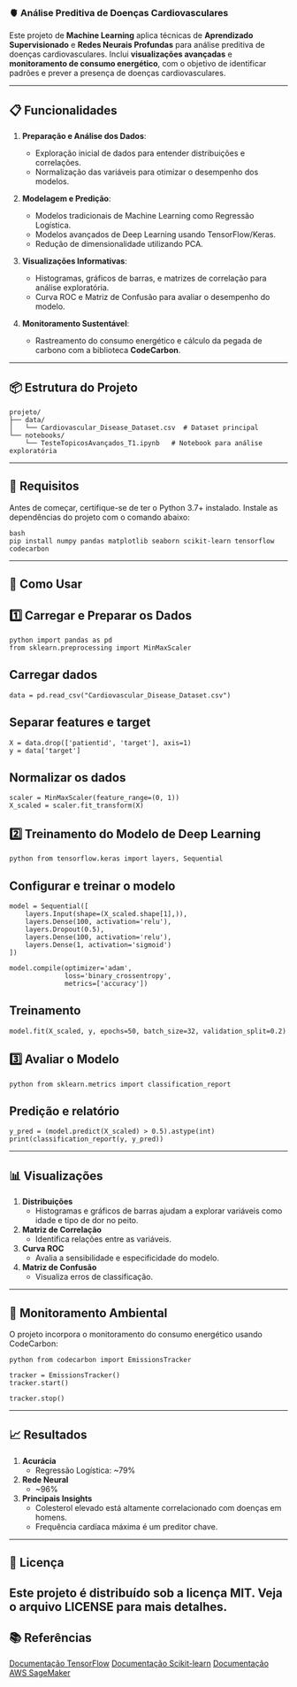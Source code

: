 ### 🫀 Análise Preditiva de Doenças Cardiovasculares

Este projeto de **Machine Learning** aplica técnicas de **Aprendizado Supervisionado** e **Redes Neurais Profundas** para análise preditiva de doenças cardiovasculares. Inclui **visualizações avançadas** e **monitoramento de consumo energético**, com o objetivo de identificar padrões e prever a presença de doenças cardiovasculares.

---

## 📋 Funcionalidades

1. **Preparação e Análise dos Dados**:
   - Exploração inicial de dados para entender distribuições e correlações.
   - Normalização das variáveis para otimizar o desempenho dos modelos.

2. **Modelagem e Predição**:
   - Modelos tradicionais de Machine Learning como Regressão Logística.
   - Modelos avançados de Deep Learning usando TensorFlow/Keras.
   - Redução de dimensionalidade utilizando PCA.

3. **Visualizações Informativas**:
   - Histogramas, gráficos de barras, e matrizes de correlação para análise exploratória.
   - Curva ROC e Matriz de Confusão para avaliar o desempenho do modelo.

4. **Monitoramento Sustentável**:
   - Rastreamento do consumo energético e cálculo da pegada de carbono com a biblioteca **CodeCarbon**.

---

## 📦 Estrutura do Projeto

```plaintext
projeto/
├── data/
│   └── Cardiovascular_Disease_Dataset.csv  # Dataset principal
└── notebooks/
    └── TesteTopicosAvançados_T1.ipynb   # Notebook para análise exploratória

```

--- 

## 🔧 Requisitos

Antes de começar, certifique-se de ter o Python 3.7+ instalado. Instale as dependências do projeto com o comando abaixo:


```
bash
pip install numpy pandas matplotlib seaborn scikit-learn tensorflow codecarbon
```

---
## 🚀 Como Usar
## 1️⃣ Carregar e Preparar os Dados
```
python import pandas as pd
from sklearn.preprocessing import MinMaxScaler
```
## Carregar dados
```
data = pd.read_csv("Cardiovascular_Disease_Dataset.csv")
```

## Separar features e target
```
X = data.drop(['patientid', 'target'], axis=1)
y = data['target']
```
## Normalizar os dados
```
scaler = MinMaxScaler(feature_range=(0, 1))
X_scaled = scaler.fit_transform(X)
```

## 2️⃣ Treinamento do Modelo de Deep Learning
```
python from tensorflow.keras import layers, Sequential
```

## Configurar e treinar o modelo
```
model = Sequential([
    layers.Input(shape=(X_scaled.shape[1],)),
    layers.Dense(100, activation='relu'),
    layers.Dropout(0.5),
    layers.Dense(100, activation='relu'),
    layers.Dense(1, activation='sigmoid')
])

model.compile(optimizer='adam', 
              loss='binary_crossentropy', 
              metrics=['accuracy'])
```

## Treinamento
```
model.fit(X_scaled, y, epochs=50, batch_size=32, validation_split=0.2)
```
## 3️⃣ Avaliar o Modelo
```
python from sklearn.metrics import classification_report
```

## Predição e relatório
```
y_pred = (model.predict(X_scaled) > 0.5).astype(int)
print(classification_report(y, y_pred))
```

--- 
## 📊 Visualizações

1. **Distribuições** 
     - Histogramas e gráficos de barras ajudam a explorar variáveis como idade e tipo de dor no peito.
2. **Matriz de Correlação**
     - Identifica relações entre as variáveis.
3. **Curva ROC** 
     - Avalia a sensibilidade e especificidade do modelo.
4. **Matriz de Confusão** 
     - Visualiza erros de classificação.
---
## 🌱 Monitoramento Ambiental
O projeto incorpora o monitoramento do consumo energético usando CodeCarbon:
```
python from codecarbon import EmissionsTracker

tracker = EmissionsTracker()
tracker.start()

tracker.stop()
```
---
## 📈 Resultados
1. **Acurácia**
     - Regressão Logística: ~79%
2. **Rede Neural**
     - ~96%
3. **Principais Insights**
     - Colesterol elevado está altamente correlacionado com doenças em homens.
     - Frequência cardíaca máxima é um preditor chave.   
---
## 📝 Licença
Este projeto é distribuído sob a licença MIT. Veja o arquivo LICENSE para mais detalhes.
--- 
## 📚 Referências
[Documentação TensorFlow](https://www.tensorflow.org/learn?hl=pt-br)
[Documentação Scikit-learn](https://scikit-learn.org/stable/user_guide.html)
[Documentação AWS SageMaker](https://docs.aws.amazon.com/sagemaker/latest/dg/whatis.html)